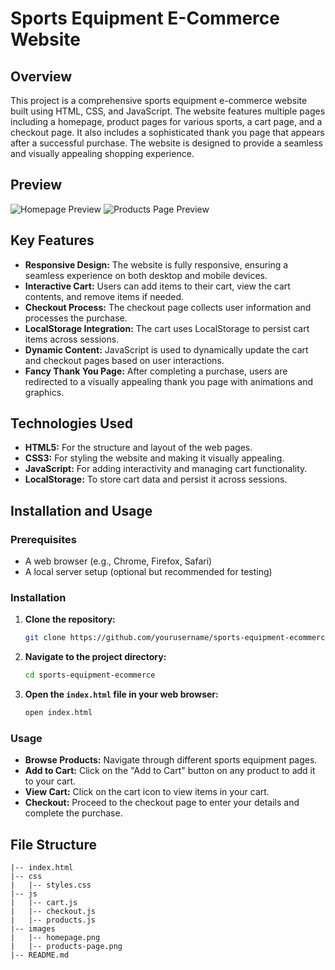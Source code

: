 # Sports Equipment E-Commerce Website

## Overview
This project is a comprehensive sports equipment e-commerce website built using HTML, CSS, and JavaScript. The website features multiple pages including a homepage, product pages for various sports, a cart page, and a checkout page. It also includes a sophisticated thank you page that appears after a successful purchase. The website is designed to provide a seamless and visually appealing shopping experience.

## Preview
![Homepage Preview](./images/homepage.png)
![Products Page Preview](./images/products-page.png)

## Key Features
- **Responsive Design:** The website is fully responsive, ensuring a seamless experience on both desktop and mobile devices.
- **Interactive Cart:** Users can add items to their cart, view the cart contents, and remove items if needed.
- **Checkout Process:** The checkout page collects user information and processes the purchase.
- **LocalStorage Integration:** The cart uses LocalStorage to persist cart items across sessions.
- **Dynamic Content:** JavaScript is used to dynamically update the cart and checkout pages based on user interactions.
- **Fancy Thank You Page:** After completing a purchase, users are redirected to a visually appealing thank you page with animations and graphics.

## Technologies Used
- **HTML5:** For the structure and layout of the web pages.
- **CSS3:** For styling the website and making it visually appealing.
- **JavaScript:** For adding interactivity and managing cart functionality.
- **LocalStorage:** To store cart data and persist it across sessions.

## Installation and Usage

### Prerequisites
- A web browser (e.g., Chrome, Firefox, Safari)
- A local server setup (optional but recommended for testing)

### Installation
1. **Clone the repository:**
    ```bash
    git clone https://github.com/yourusername/sports-equipment-ecommerce.git
    ```
2. **Navigate to the project directory:**
    ```bash
    cd sports-equipment-ecommerce
    ```
3. **Open the `index.html` file in your web browser:**
    ```bash
    open index.html
    ```

### Usage
- **Browse Products:** Navigate through different sports equipment pages.
- **Add to Cart:** Click on the "Add to Cart" button on any product to add it to your cart.
- **View Cart:** Click on the cart icon to view items in your cart.
- **Checkout:** Proceed to the checkout page to enter your details and complete the purchase.

## File Structure
```plaintext
|-- index.html
|-- css
|   |-- styles.css
|-- js
|   |-- cart.js
|   |-- checkout.js
|   |-- products.js
|-- images
|   |-- homepage.png
|   |-- products-page.png
|-- README.md
